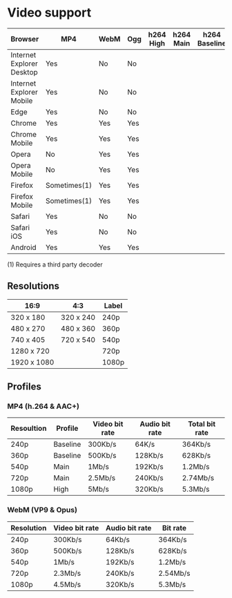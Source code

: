 # Video support

Browser                     | MP4           | WebM      | Ogg       | h264 High     | h264 Main     | h264 Baseline | VP8   | VP9   | Theora    | Vorbis    | AAC   | MP3
----------------------------|---------------|-----------|-----------|---------------|---------------|---------------|-------|-------|-----------|-----------|-------|---------
Internet Explorer Desktop   | Yes           | No        | No        | 
Internet Explorer Mobile    | Yes           | No        | No        |
Edge                        | Yes           | No        | No        |
Chrome                      | Yes           | Yes       | Yes       |
Chrome Mobile               | Yes           | Yes       | Yes       |
Opera                       | No            | Yes       | Yes       |
Opera Mobile                | No            | Yes       | Yes       |
Firefox                     | Sometimes(1)  | Yes       | Yes       |
Firefox Mobile              | Sometimes(1)  | Yes       | Yes       |
Safari                      | Yes           | No        | No        |
Safari iOS                  | Yes           | No        | No        |
Android                     | Yes           | Yes       | Yes       |

(1) Requires a third party decoder

## Resolutions

16:9        | 4:3           | Label
------------|---------------|--------
320 x 180   | 320 x 240     | 240p
480 x 270   | 480 x 360     | 360p
740 x 405   | 720 x 540     | 540p
1280 x 720  |               | 720p
1920 x 1080 |               | 1080p



## Profiles

### MP4 (h.264 & AAC+)

Resoultion      | Profile       | Video bit rate    | Audio bit rate    | Total bit rate
----------------|---------------|-------------------|-------------------|-------------------
240p            | Baseline      | 300Kb/s           | 64K/s             | 364Kb/s
360p            | Baseline      | 500Kb/s           | 128Kb/s           | 628Kb/s
540p            | Main          | 1Mb/s             | 192Kb/s           | 1.2Mb/s
720p            | Main          | 2.5Mb/s           | 240Kb/s           | 2.74Mb/s
1080p           | High          | 5Mb/s             | 320Kb/s           | 5.3Mb/s


### WebM (VP9 & Opus)

Resolution      | Video bit rate    | Audio bit rate    | Bit rate
----------------|-------------------|-------------------|-------------
240p            | 300Kb/s           | 64Kb/s            | 364Kb/s
360p            | 500Kb/s           | 128Kb/s           | 628Kb/s
540p            | 1Mb/s             | 192Kb/s           | 1.2Mb/s
720p            | 2.3Mb/s           | 240Kb/s           | 2.54Mb/s
1080p           | 4.5Mb/s           | 320Kb/s           | 5.3Mb/s



